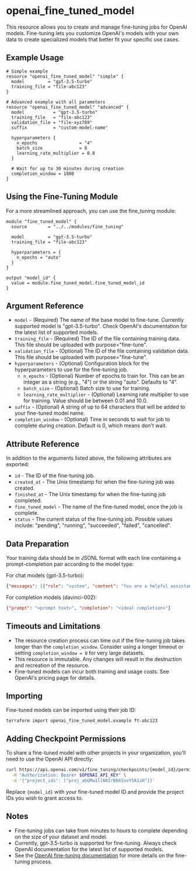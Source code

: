# openai_fine_tuned_model

This resource allows you to create and manage fine-tuning jobs for OpenAI models. Fine-tuning lets you customize OpenAI's models with your own data to create specialized models that better fit your specific use cases.

## Example Usage

```hcl
# Simple example
resource "openai_fine_tuned_model" "simple" {
  model         = "gpt-3.5-turbo"
  training_file = "file-abc123"
}

# Advanced example with all parameters
resource "openai_fine_tuned_model" "advanced" {
  model           = "gpt-3.5-turbo"
  training_file   = "file-abc123"
  validation_file = "file-xyz789"
  suffix          = "custom-model-name"
  
  hyperparameters {
    n_epochs                = "4"
    batch_size              = 8
    learning_rate_multiplier = 0.8
  }
  
  # Wait for up to 30 minutes during creation
  completion_window = 1800
}
```

## Using the Fine-Tuning Module

For a more streamlined approach, you can use the fine_tuning module:

```hcl
module "fine_tuned_model" {
  source        = "../../modules/fine_tuning"
  
  model         = "gpt-3.5-turbo"
  training_file = "file-abc123"
  
  hyperparameters = {
    n_epochs = "auto"
  }
}

output "model_id" {
  value = module.fine_tuned_model.fine_tuned_model_id
}
```

## Argument Reference

* `model` - (Required) The name of the base model to fine-tune. Currently supported model is "gpt-3.5-turbo". Check OpenAI's documentation for the latest list of supported models.
* `training_file` - (Required) The ID of the file containing training data. This file should be uploaded with purpose="fine-tune".
* `validation_file` - (Optional) The ID of the file containing validation data. This file should be uploaded with purpose="fine-tune".
* `hyperparameters` - (Optional) Configuration block for the hyperparameters to use for the fine-tuning job.
  * `n_epochs` - (Optional) Number of epochs to train for. This can be an integer as a string (e.g., "4") or the string "auto". Defaults to "4".
  * `batch_size` - (Optional) Batch size to use for training.
  * `learning_rate_multiplier` - (Optional) Learning rate multiplier to use for training. Value should be between 0.01 and 10.0.
* `suffix` - (Optional) A string of up to 64 characters that will be added to your fine-tuned model name.
* `completion_window` - (Optional) Time in seconds to wait for job to complete during creation. Default is 0, which means don't wait.

## Attribute Reference

In addition to the arguments listed above, the following attributes are exported:

* `id` - The ID of the fine-tuning job.
* `created_at` - The Unix timestamp for when the fine-tuning job was created.
* `finished_at` - The Unix timestamp for when the fine-tuning job completed.
* `fine_tuned_model` - The name of the fine-tuned model, once the job is complete.
* `status` - The current status of the fine-tuning job. Possible values include: "pending", "running", "succeeded", "failed", "cancelled".

## Data Preparation

Your training data should be in JSONL format with each line containing a prompt-completion pair according to the model type:

For chat models (gpt-3.5-turbo):
```json
{"messages": [{"role": "system", "content": "You are a helpful assistant."}, {"role": "user", "content": "Hello!"}, {"role": "assistant", "content": "Hi there! How can I help you today?"}]}
```

For completion models (davinci-002):
```json
{"prompt": "<prompt text>", "completion": "<ideal completion>"}
```

## Timeouts and Limitations

- The resource creation process can time out if the fine-tuning job takes longer than the `completion_window`. Consider using a longer timeout or setting `completion_window = 0` for very large datasets.
- This resource is immutable. Any changes will result in the destruction and recreation of the resource.
- Fine-tuned models can incur both training and usage costs. See OpenAI's pricing page for details.

## Importing

Fine-tuned models can be imported using their job ID:

```
terraform import openai_fine_tuned_model.example ft-abc123
```

## Adding Checkpoint Permissions

To share a fine-tuned model with other projects in your organization, you'll need to use the OpenAI API directly:

```bash
curl https://api.openai.com/v1/fine_tuning/checkpoints/{model_id}/permissions \
  -H "Authorization: Bearer $OPENAI_API_KEY" \
  -d '{"project_ids": ["proj_abGMw1llN8IrBb6SvvY5A1iH"]}'
```

Replace `{model_id}` with your fine-tuned model ID and provide the project IDs you wish to grant access to.

## Notes

- Fine-tuning jobs can take from minutes to hours to complete depending on the size of your dataset and model.
- Currently, gpt-3.5-turbo is supported for fine-tuning. Always check OpenAI documentation for the latest list of supported models.
- See the [OpenAI fine-tuning documentation](https://platform.openai.com/docs/api-reference/fine-tuning) for more details on the fine-tuning process. 